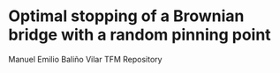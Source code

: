 # Optimal stopping of a Brownian bridge with a random pinning point
 Manuel Emilio Baliño Vilar TFM Repository
